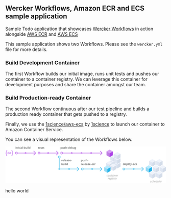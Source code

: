 ##  Wercker Workflows, Amazon ECR and ECS sample application

Sample Todo application that showcases [Wercker Workflows](http://wercker.com/workflows/) in action alongside [AWS ECR](https://aws.amazon.com/ecr/) and [AWS ECS](https://aws.amazon.com/ecs/)

This sample application shows two Workflows. Please see the `wercker.yml` file for more details.

### Build Development Container

The first Workflow builds our initial image, runs unit tests and pushes our container to a container registry.
We can leverage this container for development purposes and share the container amongst our team.

### Build Production-ready Container

The second Workflow continuous after our test pipeline and builds a production ready container that gets
pushed to a registry.

Finally, we use the [1science/aws-ecs](https://github.com/1science/wercker-aws-ecs) by [1science](https://github.com/1science) to launch our container to Amazon Container Service.

You can see a visual representation of the Workflows below.

![image](amazon-workflow.png)


hello world
